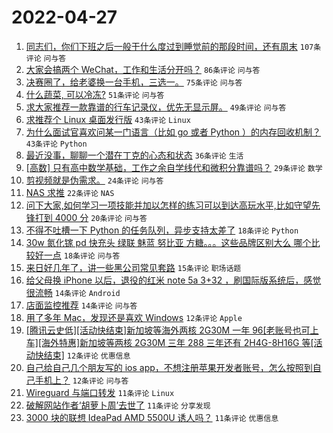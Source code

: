 # 2022-04-27

1. [同志们，你们下班之后一般干什么度过到睡觉前的那段时间，还有周末](https://www.v2ex.com/t/849477) `107条评论` `问与答`
1. [大家会搞两个 WeChat，工作和生活分开吗？](https://www.v2ex.com/t/849475) `86条评论` `问与答`
1. [决赛圈了，给老婆换一台手机，三选一。](https://www.v2ex.com/t/849511) `75条评论` `问与答`
1. [什么蔬菜, 可以冷冻?](https://www.v2ex.com/t/849478) `51条评论` `问与答`
1. [求大家推荐一款靠谱的行车记录仪，优先无显示屏。](https://www.v2ex.com/t/849501) `49条评论` `问与答`
1. [求推荐个 Linux 桌面发行版](https://www.v2ex.com/t/849519) `43条评论` `Linux`
1. [为什么面试官喜欢问某一门语言（比如 go 或者 Python ）的内存回收机制？](https://www.v2ex.com/t/849548) `43条评论` `Python`
1. [最近没事，聊聊一个潜在丁克的心态和状态](https://www.v2ex.com/t/849547) `36条评论` `生活`
1. [[高数] 只有高中数学基础，工作之余自学线代和微积分靠谱吗？](https://www.v2ex.com/t/849506) `29条评论` `数学`
1. [剪视频就是伪需求。](https://www.v2ex.com/t/849539) `24条评论` `问与答`
1. [NAS 求推](https://www.v2ex.com/t/849525) `22条评论` `NAS`
1. [问下大家,如何学习一项技能并加以怎样的练习可以到达高玩水平,比如守望先锋打到 4000 分](https://www.v2ex.com/t/849532) `20条评论` `问与答`
1. [不得不吐槽一下 Python 的任务队列，异步支持太差了](https://www.v2ex.com/t/849494) `18条评论` `Python`
1. [30w 氮化镓 pd 快充头 绿联 魅蓝 努比亚 方糖。。。这些品牌区别大么 哪个比较好一点](https://www.v2ex.com/t/849479) `18条评论` `问与答`
1. [来日好几年了，讲一些黑公司常见套路](https://www.v2ex.com/t/849526) `15条评论` `职场话题`
1. [给父母换 iPhone 以后，退役的红米 note 5a 3+32 ，刷国际版系统后，感觉很流畅](https://www.v2ex.com/t/849536) `14条评论` `Android`
1. [店面监控推荐](https://www.v2ex.com/t/849497) `14条评论` `问与答`
1. [用了多年 Mac，发现还是喜欢 Windows](https://www.v2ex.com/t/849578) `12条评论` `Apple`
1. [[腾讯云史低][活动快结束]新加坡等海外两核 2G30M 一年 96[老账号也可上车][海外特惠]新加坡等两核 2G30M 三年 288 三年还有 2H4G-8H16G 等[活动快结束]](https://www.v2ex.com/t/849492) `12条评论` `优惠信息`
1. [自己给自己几个朋友写的 ios app，不想注册苹果开发者账号，怎么按照到自己手机上？](https://www.v2ex.com/t/849476) `12条评论` `问与答`
1. [Wireguard 与端口转发](https://www.v2ex.com/t/849522) `11条评论` `Linux`
1. [破解网站作者‘胡萝卜周’去世了](https://www.v2ex.com/t/849502) `11条评论` `分享发现`
1. [3000 块的联想 IdeaPad AMD 5500U 诱人吗？](https://www.v2ex.com/t/849487) `11条评论` `优惠信息`
